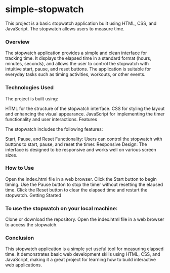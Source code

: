 # simple-stopwatch

This project is a basic stopwatch application built using HTML, CSS, and JavaScript. The stopwatch allows users to measure time.

### Overview
The stopwatch application provides a simple and clean interface for tracking time. It displays the elapsed time in a standard format (hours, minutes, seconds), and allows the user to control the stopwatch with intuitive start, pause, and reset buttons. The application is suitable for everyday tasks such as timing activities, workouts, or other events.

### Technologies Used
The project is built using:

HTML for the structure of the stopwatch interface.
CSS for styling the layout and enhancing the visual appearance.
JavaScript for implementing the timer functionality and user interactions.
Features

The stopwatch includes the following features:

Start, Pause, and Reset Functionality: Users can control the stopwatch with buttons to start, pause, and reset the timer.
Responsive Design: The interface is designed to be responsive and works well on various screen sizes.

### How to Use

Open the index.html file in a web browser.
Click the Start button to begin timing.
Use the Pause button to stop the timer without resetting the elapsed time.
Click the Reset button to clear the elapsed time and restart the stopwatch.
Getting Started

### To use the stopwatch on your local machine:

Clone or download the repository.
Open the index.html file in a web browser to access the stopwatch.

### Conclusion
This stopwatch application is a simple yet useful tool for measuring elapsed time. It demonstrates basic web development skills using HTML, CSS, and JavaScript, making it a great project for learning how to build interactive web applications.
